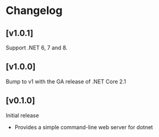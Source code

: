 # Changelog

## [v1.0.1]
Support .NET 6, 7 and 8.

## [v1.0.0]
Bump to v1 with the GA release of .NET Core 2.1

## [v0.1.0]
Initial release
 - Provides a simple command-line web server for dotnet